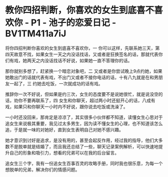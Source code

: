 # 教你四招判断，你喜欢的女生到底喜不喜欢你 - P1 - 池子的恋爱日记 - BV1TM411a7iJ

将你四招判断你喜欢的女生到底喜不喜欢你，一 你可以这样，先联系她三天，第四天故意不找，如果女生一天之内没话找话，又或者是狂换签名的话，那就代表你们有戏，她两天之内没话找话不好说，如果她一直不答理你的话。

那你就别多想了，赶紧换一个暗恋对象吧，二 又或者是你尝试晚上9点约她，如果她敢出门的话就代表有戏，不出门又或者不接你电话的话，十有八九就是在和男朋友一起了，三 约她去吃饭，一次就成功的话有戏。

推辞你一次不好说，但如果是约三次，女生的态度要不是说她很忙，就是说没空的话，劝你不要再联系了，四 女生和你聊天，超过两小时还挺开心的话，八成有戏，如果只和你聊天一小时内不好说，跟你说去吃饭或洗澡了。

一小时还没回来，那肯定是凉凉了，其实很多小伙伴都不知道，读懂女生心思对于追女生来说极其重要，我见过太多男生，因为读不懂女生的心理，也不知道该怎么追，于是就一味的对她好，直到女生表明自己对她不感兴趣。

她才意识到讨好是追求，是没有用的，甚至会起反作用，经过我的指导，他们大多数不是脱单就是结婚了，而且我还总结了一些，聊天记录案例解析，可以快速地提升自己的形象和吸引力，想看的兄弟可以在我的后台留言。

追女生三个字，我有一份追女生百事百灵的攻略手册，同时我也很乐意，为每一个想脱单的兄弟，解决你们的情感问题。